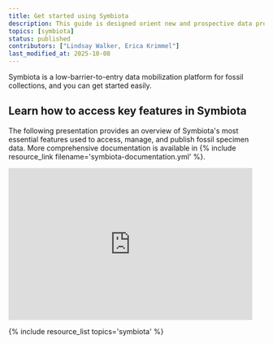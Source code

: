 ```yaml
---
title: Get started using Symbiota
description: This guide is designed orient new and prospective data providers to using Symbiota, a tool for managing and publishing fossil specimen data.
topics: [symbiota]
status: published
contributors: ["Lindsay Walker, Erica Krimmel"]
last_modified_at: 2025-10-08
---
```


Symbiota is a low-barrier-to-entry data mobilization platform for fossil collections, and you can get started easily.

## Learn how to access key features in Symbiota
The following presentation provides an overview of Symbiota's most essential features used to access, manage, and publish fossil specimen data. More comprehensive documentation is available in {% include resource_link filename='symbiota-documentation.yml' %}.

<iframe src="https://docs.google.com/presentation/d/1KTuhJWM_dSGWAahTZhDVspilIthPrsy36JlVFDWDlG0/embed?start=false&loop=false&delayms=10000" frameborder="0" width="480" height="299" allowfullscreen="true" mozallowfullscreen="true" webkitallowfullscreen="true"></iframe>

{% include resource_list topics='symbiota' %}
